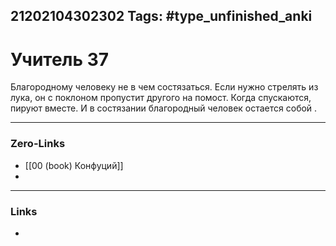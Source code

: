21202104302302
Tags: #type_unfinished_anki 
---
# Учитель 37

 Благородному человеку не в чем состязаться. Если нужно стрелять из лука, он с поклоном пропустит другого на помост. Когда спускаются, пируют вместе.  И в состязании благородный человек остается собой .

---
### Zero-Links
- [[00 (book) Конфуций]]
- 
---
### Links
-